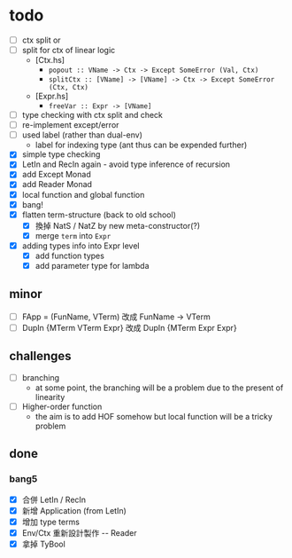 # todo


+ [ ] ctx split or
+ [ ] split for ctx of linear logic
    + [Ctx.hs]
        + `popout :: VName -> Ctx -> Except SomeError (Val, Ctx)`
        + `splitCtx :: [VName] -> [VName] -> Ctx -> Except SomeError (Ctx, Ctx)`
    + [Expr.hs]
        + `freeVar :: Expr -> [VName]`
+ [ ] type checking with ctx split and check
+ [ ] re-implement except/error
+ [ ] used label (rather than dual-env)
    + label for indexing type (ant thus can be expended further)
+ [x] simple type checking
+ [x] LetIn and RecIn again - avoid type inference of recursion
+ [x] add Except Monad
+ [x] add Reader Monad
+ [x] local function and global function
+ [x] bang!
+ [x] flatten term-structure (back to old school)
    + [x] 換掉 NatS / NatZ by new meta-constructor(?)
    + [x] merge `term` into `Expr`
+ [x] adding types info into Expr level
    + [x] add function types
    + [x] add parameter type for lambda

## minor

+ [ ] FApp = (FunName, VTerm) 改成 FunName -> VTerm
+ [ ] DupIn {MTerm VTerm Expr} 改成 DupIn {MTerm Expr Expr}

## challenges

+ [ ] branching
    + at some point, the branching will be a problem due to the present of linearity
+ [ ] Higher-order function
    + the aim is to add HOF somehow but local function will be a tricky problem

## done

### bang5

+ [X] 合併 LetIn / RecIn
+ [x] 新增 Application (from LetIn)
+ [x] 增加 type terms
+ [x] Env/Ctx 重新設計製作 -- Reader
+ [x] 拿掉 TyBool
